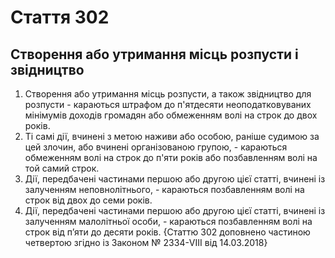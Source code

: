 Cтаття 302
====
Створення або утримання місць розпусти і звідництво
----
1. Створення або утримання місць розпусти, а також звідництво для розпусти -
караються штрафом до п'ятдесяти неоподатковуваних мінімумів доходів громадян або обмеженням волі на строк до двох років.
2. Ті самі дії, вчинені з метою наживи або особою, раніше судимою за цей злочин, або вчинені організованою групою, -
караються обмеженням волі на строк до п'яти років або позбавленням волі на той самий строк.
3. Дії, передбачені частинами першою або другою цієї статті, вчинені із залученням неповнолітнього, -
караються позбавленням волі на строк від двох до семи років.
4. Дії, передбачені частинами першою або другою цієї статті, вчинені із залученням малолітньої особи, -
караються позбавленням волі на строк від п’яти до десяти років.
{Статтю 302 доповнено частиною четвертою згідно із Законом № 2334-VIII від 14.03.2018}
